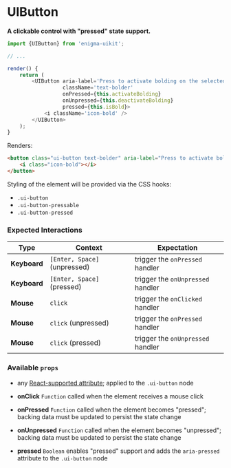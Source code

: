 # UIButton

__A clickable control with "pressed" state support.__

```js
import {UIButton} from 'enigma-uikit';

// ...

render() {
    return (
        <UIButton aria-label='Press to activate bolding on the selected text and new input.'
                  className='text-bolder'
                  onPressed={this.activateBolding}
                  onUnpressed={this.deactivateBolding}
                  pressed={this.isBold}>
            <i className='icon-bold' />
        </UIButton>
    );
}
```
Renders:
```html
<button class="ui-button text-bolder" aria-label="Press to activate bolding on the selected text and new input." aria-pressed="true">
    <i class="icon-bold"></i>
</button>
```

Styling of the element will be provided via the CSS hooks:

- `.ui-button`
- `.ui-button-pressable`
- `.ui-button-pressed`

### Expected Interactions

Type | Context | Expectation
---- | ------- | -----------
__Keyboard__ | `[Enter, Space]` (unpressed) | trigger the `onPressed` handler
__Keyboard__ | `[Enter, Space]` (pressed) | trigger the `onUnpressed` handler
__Mouse__ | `click` | trigger the `onClicked` handler
__Mouse__ | `click` (unpressed) | trigger the `onPressed` handler
__Mouse__ | `click` (pressed) | trigger the `onUnpressed` handler

### Available `props`

- any [React-supported attribute](https://facebook.github.io/react/docs/tags-and-attributes.html#html-attributes); applied to the `.ui-button` node

- __onClick__ `Function`
  called when the element receives a mouse click

- __onPressed__ `Function`
  called when the element becomes "pressed"; backing data must be updated to persist the state change

- __onUnpressed__ `Function`
  called when the element becomes "unpressed"; backing data must be updated to persist the state change

- __pressed__ `Boolean`
  enables "pressed" support and adds the `aria-pressed` attribute to the `.ui-button` node
